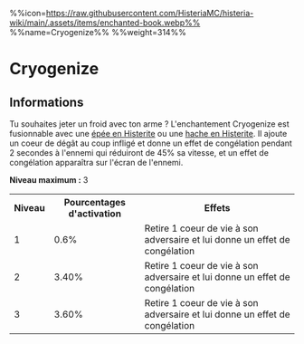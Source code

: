 %%icon=https://raw.githubusercontent.com/HisteriaMC/histeria-wiki/main/.assets/items/enchanted-book.webp%%
%%name=Cryogenize%%
%%weight=314%%

# Cryogenize

## Informations
Tu souhaites jeter un froid avec ton arme ? L'enchantement Cryogenize est fusionnable avec une [épée en Histerite](https://histeria.fr/wiki/2-equipement/tools) ou une [hache en Histerite](https://histeria.fr/wiki/2-equipement/tools).
Il ajoute un coeur de dégât au coup infligé et donne un effet de congélation pendant 2 secondes à l'ennemi qui réduiront de 45% sa vitesse, et un effet de congélation apparaîtra sur l'écran de l'ennemi.

**Niveau maximum :** 3

<table>
  <tr>
    <th>Niveau</th>
    <th>Pourcentages d'activation</th>
    <th>Effets</th>
  </tr>
  <tr>
    <td>1</td>
    <td>0.6%</td>
    <td>Retire 1 coeur de vie à son adversaire et lui donne un effet de congélation</td>
  </tr>
  <tr>
    <td>2</td>
    <td>3.40%</td>
    <td>Retire 1 coeur de vie à son adversaire et lui donne un effet de congélation</td>
  <tr>
    <td>3</td>
    <td>3.60%</td>
    <td>Retire 1 coeur de vie à son adversaire et lui donne un effet de congélation</td>
</table>